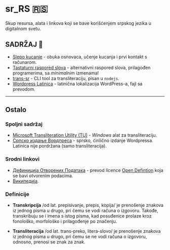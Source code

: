 # sr_RS 🇷🇸

Skup resursa, alata i linkova koji se bave korišćenjem srpskog jezika u digitalnom svetu.

## SADRŽAJ :closed_book:

+ [Slepo kucanje](slepo-kucanje/README.md) - obuka osnovaca, učenje kucanja i prvi kontakt s računarom.
+ [Tastaturni raspored slova](keyboard/rs_alt_layout.md) - alternativni raspored slova, prilagođen programerima, sa _minimalnim_ izmenama!
+ [trans-sr](trans-sr/README.md) - CLI tool za transliteraciju, pisan u `nodejs`.
+ [Wordpress Latinica](wordpress/wordpress.md) - latinična lokalizacija WordPress-a, fajl sa prevodom.

---

## Ostalo

### Spoljni sadržaj

+ [Microsoft Transliteration Utility (TU)](https://www.microsoft.com/en-us/download/details.aspx?id=17933) - _Windows_ alat za transliteraciju.
+ [Српско издање Вордпреса](https://sr.wordpress.org) - sprsko, ćirilično izdanje Wordpressa. Latinica nije pordržana (samo transliteracija).


### Srodni linkovi

+ [Дефиниција Отворених Података](https://github.com/HeapSpace/opendefinition/blob/gh-pages/od/2.1/sr/index.markdown) - prevod licence [Open Defintion](http://opendefinition.org) koja se bavi otvorenim podacima.
+ [Википедијa](https://sr.wikipedia.org/wiki/Главна_страна).


### Definicije

+ **Transkripcija** /od lat. prepisivanje, prepis, kopija/ je prenošenje znakova iz jednog pisma u drugo, pri čemu se vodi računa o izgovoru. Takođe, transkribuju se i imena s istog pisma, kad posuđenice prolaze kroz fonološko, morfološko i prilagođenje po značenju.

+ **Transliteracija** /od lat. trans-preko, litera-slovo/ je prenošenje znakova iz jednog pisma u drugo, pri čemu se ne vodi računa o izgovoru, odnosno, prenosi se znak za znak.
